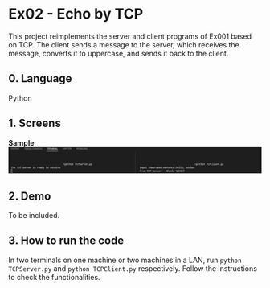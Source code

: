 # Ex02 - Echo by TCP
This project reimplements the server and client programs of Ex001 based on TCP. The client sends a message to the server, which receives the message, converts it to uppercase, and sends it back to the client.

## 0. Language
Python<br>

## 1. Screens

<b>Sample</b><br>
![sample](./img/sample.JPG)

## 2. Demo
To be included.

## 3. How to run the code
In two terminals on one machine or two machines in a LAN, run `python TCPServer.py` and `python TCPClient.py` respectively. Follow the instructions to check the functionalities.